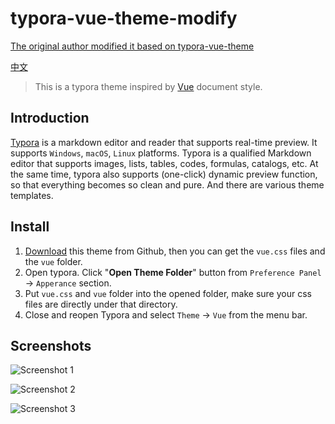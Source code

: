 # typora-vue-theme-modify

[The original author modified it based on typora-vue-theme](https://www.bilibili.com/video/BV1E34y177Px/)

[中文](README_CN.md)

> This is a typora theme inspired by [Vue](http://vuejs.org/) document style.

## Introduction

[Typora](https://www.typora.io/) is a markdown editor and reader that supports real-time preview. It supports `Windows`, `macOS`, `Linux` platforms. Typora is a qualified Markdown editor that supports images, lists, tables, codes, formulas, catalogs, etc. At the same time, typora also supports (one-click) dynamic preview function, so that everything becomes so clean and pure. And there are various theme templates.

## Install

1. [Download](https://codeload.github.com/blinkfox/typora-vue-theme/zip/master) this theme from Github, then you can get the `vue.css` files and the `vue` folder.
2. Open typora. Click "**Open Theme Folder**" button from `Preference Panel` → `Apperance` section.
3. Put `vue.css` and `vue` folder into the opened folder, make sure your css files are directly under that directory.
4. Close and reopen Typora and select `Theme` → `Vue` from the menu bar.

## Screenshots

![Screenshot 1](http://xxx111e.com/screen_01.png)

![Screenshot 2](http://xxx111e.com/screen_02.png)

![Screenshot 3](http://xxx111e.com/screen_03.png)
